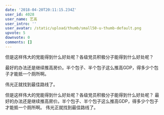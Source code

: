 ```yaml
---
date: '2018-04-20T20:11:15.234Z'
user_id: 4028
user_name: 艺高
user_intro: ''
user_avatar: /static/upload/thumb/small50-u-thumb-default.png
upvote: 5
downvote: 0
comments: []
---
```


但是这样伟大的党能得到什么好处呢？各级党员积极分子能得到什么好处呢？

最好的办法还是继续推高房价。半个包子、半个包子这么推高GDP，得多少个包子才能抵一个厕所啊。

伟光正就找到最佳路线了。

但是这样伟大的党能得到什么好处呢？各级党员积极分子能得到什么好处呢？ 最好的办法还是继续推高房价。半个包子、半个包子这么推高GDP，得多少个包子才能抵一个厕所啊。 伟光正就找到最佳路线了。
